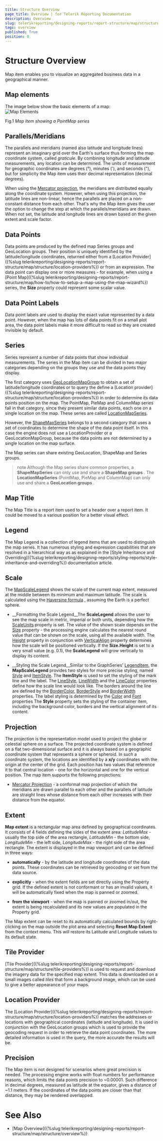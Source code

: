 ```yaml
---
title: Structure Overview
page_title: Overview | for Telerik Reporting Documentation
description: Overview
slug: telerikreporting/designing-reports/report-structure/map/structure/overview
tags: overview
published: True
position: 0
---
```


# Structure Overview



Map item enables you to visualize an aggregated business data in a geographical manner.

## Map elements

The image below show the basic elements of a map:  
  ![Map Elements](images/Map/MapElements.png)

Fig.1 *Map Item showing a PointMap series*

## Parallels/Meridians

The parallels and meridians (named also latitude and longitude lines) represent an imaginary grid over the Earth's surface
          thus forming the map coordinate system, called *graticule*. By combining longitude and latitude measurements, any location can be determined.
          The units of measurement for geographic coordinates are degrees (°), minutes ('), and seconds ("), but for simplicity the Map item
          uses their decimal representation (decimal degrees).
        

When using the [Mercator projection](d41d4d88-13f3-465f-9e28-db79c99fb0a4#projection), the meridians are distributed equally along the coordinate system.
          However, when using this projection, the latitude lines are non-linear, hence the parallels are placed on a non-constant distance from each other.
          That's why the Map item gives the user the option to change the step at which the parallels/meridians are drawn.
          When not set, the latitude and longitude lines are drawn based on the given extent and scale factor.
        

## Data Points

Data points are produced by the defined map Series groups and GeoLocation groups. Their position is uniquely identified by the latitude/longitude
          coordinates, returned either from a [Location Provider]({%slug telerikreporting/designing-reports/report-structure/map/structure/location-providers%}) or from an expression. The data point can display one or more measures -
          for example, when using a [Point Map]({%slug telerikreporting/designing-reports/report-structure/map/how-to/how-to-setup-a-map-using-the-map-wizard%}) series, the __Size__          property could represent some scalar value.
        

## Data Point Labels

Data point labels are used to display the exact value represented by a data point. However, when the map has lots of data points
          fit on a small plot area, the data point labels make it more difficult to read so they are created invisible by default.
        

## Series

Series represent a number of data points that show individual measurements. The series in the Map item can be divided in two major categories
          depending on the groups they use and the data points they display.
        

The first category uses [GeoLocationMapGroup](/reporting/api/Telerik.Reporting.GeoLocationMapGroup)          to obtain a set of latitude/longitude coordinates or to query the define a [Location provider]({%slug telerikreporting/designing-reports/report-structure/map/structure/location-providers%})          in order to determine its data points position on the map. The PointMap, PieMap and ColumnMap series fall in that category, since they present similar
          data points, each one on a single location on the map. These series are called [LocationMapSeries](/reporting/api/Telerik.Reporting.LocationMapSeries).
        

However, the [ShapeMapSeries](/reporting/api/Telerik.Reporting.ShapeMapSeries) belongs to a second category that uses a set of coordinates
          to determine the shape of the data point itself. In this case the engine does not use a LocationProvider or a GeoLocationMapGroup, because the data points
          are not determined by a single location on the map surface.
        

The Map series can share existing GeoLocation, ShapeMap and Series groups.

>note Although the Map series share common properties, a  __ShapeMapSeries__  can only use and share a  __ShapeMap groups__ .            The  __LocationMapSeries__  (PointMap, PieMap and ColumnMap) can only use and share a  __GeoLocation groups__ .          


## Map Title

The Map Title is a report item used to set a header over a report item. It could be moved to a various position for a better visual effect.
        

## Legend

The Map Legend is a collection of legend items that are used to distinguish the map series. It has numerous styling and expression
          capabilities that are resolved in a hierarchical way as as explained in the
          [Style Inheritance and Overriding]({%slug telerikreporting/designing-reports/styling-reports/style-inheritance-and-overriding%}) documentation article.
        

## Scale

The [MapScaleLegend](/reporting/api/Telerik.Reporting.MapScaleLegend) shows the scale of the current map extent,
          measured at the middle between its minimum and maximum latitude.
          The scale is calculated using the
          [Haversine formula](http://en.wikipedia.org/wiki/Haversine_formula)          , assuming the Earth is a perfect sphere.
        

* __Formatting the Scale Legend__The __ScaleLegend__ allows the user to see the map scale in metric, imperial or both units, depending how the
              [ScaleUnits](/reporting/api/Telerik.Reporting.MapScaleLegend#Telerik_Reporting_MapScaleLegend_ScaleUnits) property is set.
              The value of the shown scale depends on the [Size](/reporting/api/Telerik.Reporting.MapScaleLegend#Telerik_Reporting_MapScaleLegend_Size) property -
              the processing engine calculates the nearest round value that can be
              shown on the scale, using all the available width. The [Height](/reporting/api/Telerik.Reporting.Drawing.SizeU#Telerik_Reporting_Drawing_SizeU_Height)              property in conjunction with [VerticalAlign](/reporting/api/Telerik.Reporting.Drawing.VerticalAlign) property
              determines how the scale will be positioned vertically. If the __Size.Height__ is set to a very small value (e.g. 0.1),
              the __ScaleLegend__ will grow vertically to display its content.
            

* __Styling the Scale Legend__Similar to the GraphSeries' [LegendItem](/reporting/api/Telerik.Reporting.LegendItem), the __MapScaleLegend__              provides two styles for more precise styling, named
              [Style](/reporting/api/Telerik.Reporting.MapScaleLegend#Telerik_Reporting_MapScaleLegend_Style) and
              [ItemStyle](/reporting/api/Telerik.Reporting.MapScaleLegend#Telerik_Reporting_MapScaleLegend_ItemStyle).
              The __ItemStyle__ is used to set the styling of the mark line and the label. The
              [LineStyle](/reporting/api/Telerik.Reporting.Drawing.Style#Telerik_Reporting_Drawing_Style_LineStyle),
              [LineWidth](/reporting/api/Telerik.Reporting.Drawing.Style#Telerik_Reporting_Drawing_Style_LineWidth) and the
              [LineColor](/reporting/api/Telerik.Reporting.Drawing.Style#Telerik_Reporting_Drawing_Style_LineColor)              properties define how the scale line would look like. The borders around the line are defined by the
              [BorderColor](/reporting/api/Telerik.Reporting.Drawing.Style#Telerik_Reporting_Drawing_Style_BorderColor),
              [BorderStyle](/reporting/api/Telerik.Reporting.Drawing.Style#Telerik_Reporting_Drawing_Style_BorderStyle) and
              [BorderWidth](/reporting/api/Telerik.Reporting.Drawing.Style#Telerik_Reporting_Drawing_Style_BorderWidth) properties.
              The label styling is determined by the
              [Color](/reporting/api/Telerik.Reporting.Drawing.Style#Telerik_Reporting_Drawing_Style_Color) and
              [Font](/reporting/api/Telerik.Reporting.Drawing.Style#Telerik_Reporting_Drawing_Style_Font) properties
              The __Style__ property sets the styling of the container item, including the background color, borders
              and the vertical alignment of its content.
            

## Projection

The projection is the representation model used to project the globe or celestial sphere on a surface. The projected coordinate system is defined
          on a flat two-dimensional surface and it is always based on a geographic coordinate system that represents a sphere or spheroid.
          In such a coordinate system, the locations are identified by a __x/y__ coordinates with the origin at the center of the grid.
          Each position has two values that reference it to that central location - one for the horizontal and one for the vertical position.
          The map item supports the following projections:
        



* [Mercator Projection](http://en.wikipedia.org/wiki/Mercator_projection) - a conformal map projection of which the meridians are drawn parallel to each other and the parallels of latitude
              are straight lines whose distance from each other increases with their distance from the equator.
            

## Extent

__Map extent__ is a rectangular map area defined by geographical coordinates. It consists of 4 fields defining the sides
          of the extent area: *LatitudeMax* - usually the top side of the area rectangle,
          *LatitudeMin* - the bottom side,
          *LongitudeMin* - the left side,
          *LongitudeMax* - the right side of the area rectangle. The extent is displayed in the map viewport and can be defined in three ways:
        

* __automatically__ - by the latitude and longitude coordinates of the data points. These coordinates can be retrieved
              by geocoding or set from the data source.
            

* __explicitly__ - when the extent fields are set directly using the Property grid. If the defined extent is not conformant
              or has an invalid values, it will be automatically fixed when the map is panned or zoomed.
            

* __from the viewport__ - when the map is panned or zoomed in/out, the extent is being recalculated and its new values are
              populated in the Property grid.
            

The Map extent can be reset to its automatically calculated bounds by right-clicking on the map outside the plot area and selecting
          __Reset Map Extent__ from the context menu. This will restore its Latitude and Longitude values to its default state.
        

## Tile Provider

[Tile Provider]({%slug telerikreporting/designing-reports/report-structure/map/structure/tile-providers%}) is used to request and download the imagery data for the specified map extent.
          This data is downloaded on a small images called *tiles* that form a background image, which can be used to
          give a better appearance of your maps.
        

## Location Provider

The [Location Provider]({%slug telerikreporting/designing-reports/report-structure/map/structure/location-providers%}) matches the addresses or locations with geographical coordinates (latitude and longitude).
          It is used in conjunction with the GeoLocation groups which is used to provide the geocoding request in order to retrieve the data point coordinates.
          The more detailed information is used in the query, the more accurate the results will be.
        

## Precision

The Map item is not designed for scenarios where great precision is needed. The processing engine works with float numbers for performance reasons, which limits the data points precision to ~0.00001. Such difference in decimal degrees, measured as latitude at the equator, gives a distance of ~1.1 meters. If the coordinates of the data points are closer than that distance, they may be rendered overlapped.
        

# See Also


 * [Map Overview]({%slug telerikreporting/designing-reports/report-structure/map/structure/overview%})
